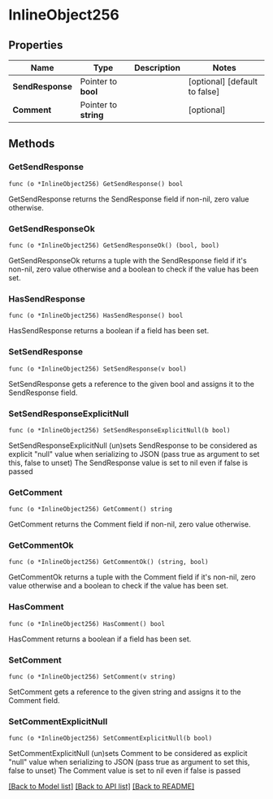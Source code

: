 # InlineObject256

## Properties

Name | Type | Description | Notes
------------ | ------------- | ------------- | -------------
**SendResponse** | Pointer to **bool** |  | [optional] [default to false]
**Comment** | Pointer to **string** |  | [optional] 

## Methods

### GetSendResponse

`func (o *InlineObject256) GetSendResponse() bool`

GetSendResponse returns the SendResponse field if non-nil, zero value otherwise.

### GetSendResponseOk

`func (o *InlineObject256) GetSendResponseOk() (bool, bool)`

GetSendResponseOk returns a tuple with the SendResponse field if it's non-nil, zero value otherwise
and a boolean to check if the value has been set.

### HasSendResponse

`func (o *InlineObject256) HasSendResponse() bool`

HasSendResponse returns a boolean if a field has been set.

### SetSendResponse

`func (o *InlineObject256) SetSendResponse(v bool)`

SetSendResponse gets a reference to the given bool and assigns it to the SendResponse field.

### SetSendResponseExplicitNull

`func (o *InlineObject256) SetSendResponseExplicitNull(b bool)`

SetSendResponseExplicitNull (un)sets SendResponse to be considered as explicit "null" value
when serializing to JSON (pass true as argument to set this, false to unset)
The SendResponse value is set to nil even if false is passed
### GetComment

`func (o *InlineObject256) GetComment() string`

GetComment returns the Comment field if non-nil, zero value otherwise.

### GetCommentOk

`func (o *InlineObject256) GetCommentOk() (string, bool)`

GetCommentOk returns a tuple with the Comment field if it's non-nil, zero value otherwise
and a boolean to check if the value has been set.

### HasComment

`func (o *InlineObject256) HasComment() bool`

HasComment returns a boolean if a field has been set.

### SetComment

`func (o *InlineObject256) SetComment(v string)`

SetComment gets a reference to the given string and assigns it to the Comment field.

### SetCommentExplicitNull

`func (o *InlineObject256) SetCommentExplicitNull(b bool)`

SetCommentExplicitNull (un)sets Comment to be considered as explicit "null" value
when serializing to JSON (pass true as argument to set this, false to unset)
The Comment value is set to nil even if false is passed

[[Back to Model list]](../README.md#documentation-for-models) [[Back to API list]](../README.md#documentation-for-api-endpoints) [[Back to README]](../README.md)


